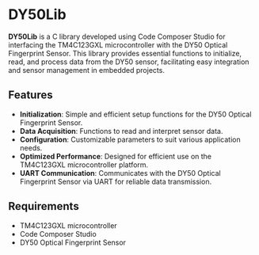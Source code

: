 # DY50Lib

**DY50Lib** is a C library developed using Code Composer Studio for interfacing the TM4C123GXL microcontroller with the DY50 Optical Fingerprint Sensor. This library provides essential functions to initialize, read, and process data from the DY50 sensor, facilitating easy integration and sensor management in embedded projects.

## Features

- **Initialization**: Simple and efficient setup functions for the DY50 Optical Fingerprint Sensor.
- **Data Acquisition**: Functions to read and interpret sensor data.
- **Configuration**: Customizable parameters to suit various application needs.
- **Optimized Performance**: Designed for efficient use on the TM4C123GXL microcontroller platform.
- **UART Communication**: Communicates with the DY50 Optical Fingerprint Sensor via UART for reliable data transmission.

## Requirements

- TM4C123GXL microcontroller
- Code Composer Studio
- DY50 Optical Fingerprint Sensor
